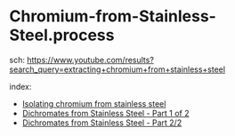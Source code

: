 # Chromium-from-Stainless-Steel.process
sch: https://www.youtube.com/results?search_query=extracting+chromium+from+stainless+steel

index:
- [Isolating chromium from stainless steel](https://youtu.be/3Mkk9ezTTco)
- [Dichromates from Stainless Steel - Part 1 of 2](https://youtu.be/F_W-IyUTM5M)
- [Dichromates from Stainless Steel - Part 2/2](https://youtu.be/3uzTNjuUyyk)

